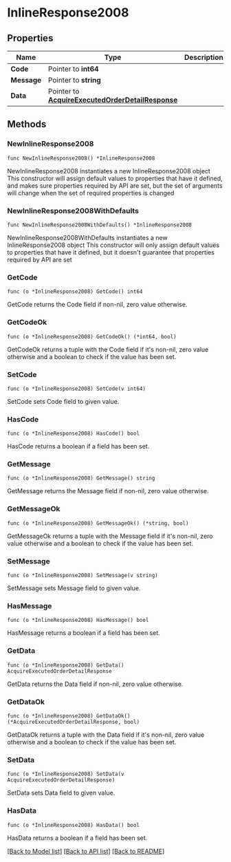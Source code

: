 # InlineResponse2008

## Properties

Name | Type | Description | Notes
------------ | ------------- | ------------- | -------------
**Code** | Pointer to **int64** |  | [optional] 
**Message** | Pointer to **string** |  | [optional] 
**Data** | Pointer to [**AcquireExecutedOrderDetailResponse**](AcquireExecutedOrderDetailResponse.md) |  | [optional] 

## Methods

### NewInlineResponse2008

`func NewInlineResponse2008() *InlineResponse2008`

NewInlineResponse2008 instantiates a new InlineResponse2008 object
This constructor will assign default values to properties that have it defined,
and makes sure properties required by API are set, but the set of arguments
will change when the set of required properties is changed

### NewInlineResponse2008WithDefaults

`func NewInlineResponse2008WithDefaults() *InlineResponse2008`

NewInlineResponse2008WithDefaults instantiates a new InlineResponse2008 object
This constructor will only assign default values to properties that have it defined,
but it doesn't guarantee that properties required by API are set

### GetCode

`func (o *InlineResponse2008) GetCode() int64`

GetCode returns the Code field if non-nil, zero value otherwise.

### GetCodeOk

`func (o *InlineResponse2008) GetCodeOk() (*int64, bool)`

GetCodeOk returns a tuple with the Code field if it's non-nil, zero value otherwise
and a boolean to check if the value has been set.

### SetCode

`func (o *InlineResponse2008) SetCode(v int64)`

SetCode sets Code field to given value.

### HasCode

`func (o *InlineResponse2008) HasCode() bool`

HasCode returns a boolean if a field has been set.

### GetMessage

`func (o *InlineResponse2008) GetMessage() string`

GetMessage returns the Message field if non-nil, zero value otherwise.

### GetMessageOk

`func (o *InlineResponse2008) GetMessageOk() (*string, bool)`

GetMessageOk returns a tuple with the Message field if it's non-nil, zero value otherwise
and a boolean to check if the value has been set.

### SetMessage

`func (o *InlineResponse2008) SetMessage(v string)`

SetMessage sets Message field to given value.

### HasMessage

`func (o *InlineResponse2008) HasMessage() bool`

HasMessage returns a boolean if a field has been set.

### GetData

`func (o *InlineResponse2008) GetData() AcquireExecutedOrderDetailResponse`

GetData returns the Data field if non-nil, zero value otherwise.

### GetDataOk

`func (o *InlineResponse2008) GetDataOk() (*AcquireExecutedOrderDetailResponse, bool)`

GetDataOk returns a tuple with the Data field if it's non-nil, zero value otherwise
and a boolean to check if the value has been set.

### SetData

`func (o *InlineResponse2008) SetData(v AcquireExecutedOrderDetailResponse)`

SetData sets Data field to given value.

### HasData

`func (o *InlineResponse2008) HasData() bool`

HasData returns a boolean if a field has been set.


[[Back to Model list]](../README.md#documentation-for-models) [[Back to API list]](../README.md#documentation-for-api-endpoints) [[Back to README]](../README.md)



